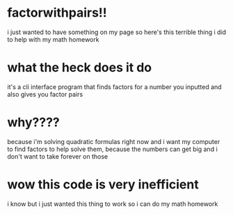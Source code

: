 # factorwithpairs!!
i just wanted to have something on my page so here's this terrible thing i did to help with my math homework
# what the heck does it do
it's a cli interface program that finds factors for a number you inputted and also gives you factor pairs
# why????
because i'm solving quadratic formulas right now and i want my computer to find factors to help solve them, because the numbers can get big and i don't want to take forever on those
# wow this code is very inefficient
i know but i just wanted this thing to work so i can do my math homework
